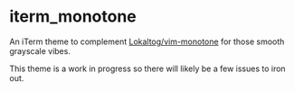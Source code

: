 # iterm_monotone
An iTerm theme to complement [Lokaltog/vim-monotone](https://github.com/Lokaltog/vim-monotone) for those smooth grayscale vibes.

This theme is a work in progress so there will likely be a few issues to iron out.
